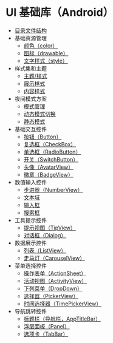 # UI 基础库（Android）

* [目录文件结构](docs/Files.md)
* 基础资源管理
  * [颜色（color）](docs/Color.md)
  * [图标（drawable）](docs/Drawable.md)
  * [文字样式（style）](docs/TextAppearance.md)
* 样式集和主题
  * [主题/样式](docs/Style.md)
  * [展示样式](docs/Appearance.md)
  * [内容样式](docs/Content.md)
* 夜间模式方案
  * [模式管理](docs/DayNight.md)
  * [动态模式切换](docs/DynamicDayNight.md)
  * [静态模式](docs/StaticDayNight.md)
* 基础交互控件
  * [按钮（Button）](docs/Button.md)
  * [复选框（CheckBox）](docs/CheckBox.md)
  * [单选框（RadioButton）](docs/RadioButton.md)
  * [开关（SwitchButton）](docs/SwitchButton.md)
  * [头像（AvatarView）](docs/AvatarView.md)
  * [徽章（BadgeView）](docs/BadgeView.md)
* 数值输入控件
  * [步进器（NumberView）](docs/NumberView.md)
  * [文本域](docs/TextArea.md)
  * [输入框](docs/TextInput.md)
  * [搜索框](docs/SearchBar.md)
* 工具提示控件
  * [提示视图（TipView）](docs/TipView.md)
  * [对话框（Dialog）](docs/Dialog.md)
* 数据展示控件
  * [列表（ListView）](docs/ListView.md)
  * [走马灯（CarouselView）](docs/CarouselView.md)
* 菜单选择控件
  * [操作表单（ActionSheet）](docs/ActionSheet.md)
  * [活动视图（ActivityView）](docs/ActivityView.md)
  * [下列菜单（DropDown）](docs/DropDown.md)
  * [选择器（PickerView）](docs/PickerView.md)
  * [时间选择器（TimePickerView）](docs/TimePickerView.md)
* 导航跳转控件
  * [标题栏（导航栏，AppTitleBar）](docs/AppTitleBar.md)
  * [浮层面板（Panel）](docs/Panel.md)
  * [选项卡（TabBar）](docs/TabBar.md)

